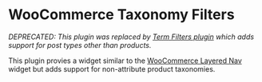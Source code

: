 # WooCommerce Taxonomy Filters

_DEPRECATED: This plugin was replaced by [Term Filters plugin](https://github.com/lowtone/lowtone-terms-filter) which adds support for post types other than products._

This plugin provies a widget similar to the [WooCommerce Layered Nav](http://docs.woothemes.com/document/woocommerce-widgets/) widget but adds support for non-attribute product taxonomies.